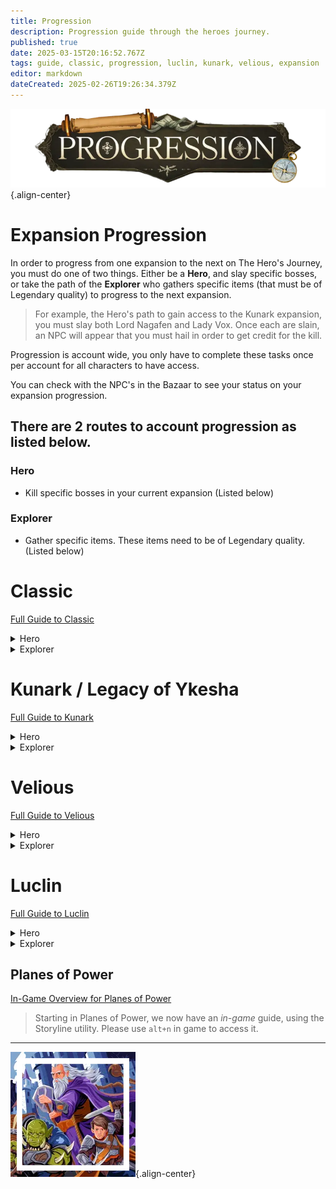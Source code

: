 ```yaml
---
title: Progression
description: Progression guide through the heroes journey.
published: true
date: 2025-03-15T20:16:52.767Z
tags: guide, classic, progression, luclin, kunark, velious, expansion
editor: markdown
dateCreated: 2025-02-26T19:26:34.379Z
---
```



![progression.webp](/progression.webp){.align-center}
# Expansion Progression

In order to progress from one expansion to the next on The Hero's Journey, you must do one of two things. Either be a **Hero**, and slay specific bosses, or take the path of the **Explorer** who gathers specific items (that must be of Legendary quality) to progress to the next expansion.

> For example, the Hero's path to gain access to the Kunark expansion, you must slay both Lord Nagafen and Lady Vox. Once each are slain, an NPC will appear that you must hail in order to get credit for the kill. 

Progression is account wide, you only have to complete these tasks once per account for all characters to have access.

You can check with the NPC's in the Bazaar to see your status on your expansion progression.

## There are 2 routes to account progression as listed below.

### Hero
- Kill specific bosses in your current expansion (Listed below)

### Explorer
- Gather specific items. These items need to be of Legendary quality. (Listed below)


# Classic
[Full Guide to Classic](/expansion-guide/classic/)

<details>
  <summary>Hero</summary>
  <h3>Kill the following bosses to progress</h3>
  <ul>
    <li><strong><a href="https://www.thjdi.cc/npc/32040" target="_blank">Lord Nagafen</a>: </strong>Found in Soluseks Eye, this is a Dragon that will challenge you with his Fire Breath attack.</li>
    <li><strong><a href="https://www.thjdi.cc/npc/73057" target="_blank">Lady Vox</a>: </strong>Found in Permafrost, Lady Vox is a challenging dragon fight to not only get to, but also compete with her Complete Heal.</li>
  </ul>
</details>

<details>
  <summary>Explorer</summary>
  <h3>Gather the following items</h3>
  <ul>
    <li><strong>Elemental Binder (Legendary)</strong></li>
    <li><strong>Djarn's Amethyst Ring (legendary)</strong></li>
    <li><strong>Crown of the Froglok Kings (legendary)</strong></li>
    <li><strong>Scalp of the Ghoul Lord (legendary)</strong></li>
  </ul>
  
  Once you have gathered all of the items. Hand them to the NPC in the Bazaar.
  
</details>


# Kunark / Legacy of Ykesha
[Full Guide to Kunark](/expansion-guide/kunark/)
<details>
  <summary>Hero</summary>
  <h3>Kill the following bosses to progress</h3>
  <ul>
    <li><strong><a href="https://www.thjdi.cc/npc/86014" target="_blank">Gorenair</a>: </strong>This dragon can normally be found wandering the snow-capped mountains of the dreadlands.</li>
    <li><strong><a href="https://www.thjdi.cc/npc/94009" target="_blank">Severilous</a>: </strong>Found wandering the North-West corner of the Emerald Jungle.</li>
    <li><strong><a href="https://www.thjdi.cc/npc/91093" target="_blank">Talendor</a>: </strong>Found wandering the northern area of Skyfire Mountains.</li>
    <li><strong><a href="https://www.thjdi.cc/npc/89154" target="_blank">Trakanon</a>: </strong>Hidden in the depths of Old Sebilis behind an army of Sebilite protectors.</li>
  </ul>

</details>

<details>
  <summary>Explorer</summary>
  <h3>Gather the following Items</h3>
  <ul>
    <li><strong>Mask of Secrets (legendary)</strong></li>
    <li><strong>Sebilite Scale Mask (legendary)</strong></li>
    <li><strong>Helot Skull Helm (legendary)</strong></li>
    <li><strong>Helm of Rile (legendary)</strong></li>
  </ul>
  
  Once you have gathered all of the items. Hand them to the NPC in the Bazaar.
</details>

# Velious
[Full Guide to Velious](/expansion-guide/velious/)
<details>
  <summary>Hero</summary>

## Kill the following bosses to progress:

## [Wuoshi](https://www.thjdi.cc/npc/119112)
- This lady dragon guards the Dragon Portal in the Wakening Lands. Casts Ceticious Cloud ((poison) 600 PB AE DD and 8-second stun) and Dragon Roar ((magic) PB AE 18-second fear).
## [Zlandicar](https://www.thjdi.cc/npc/123115)
- Zlandicar is one of the final members of the first brood, he has been banished to the Dragon Necropolis
## [Klandicar](https://www.thjdi.cc/npc/120084)
- Klandicar is another one of the few remaining first brood, he resides in the western wastes and serves as the sentinel keeping his banished cousin contained.
## [Kelorek`Dar](https://www.thjdi.cc/npc/117073)
- Located in Cobalt Scar.
## [Dozekar the Cursed](https://www.thjdi.cc/npc/124037)
- Located in Temple of Veeshan

</details>

<details>
  <summary>Explorer</summary>

## Gather the following items and hand them to the NPC located in the Bazaar:
- Stronghorn's Horn (Legendary)
- Shackle of Auctoririas (Legendary)
- Sword of Pain (Legendary)
- Siren Hair Earring (Legendary)

</details>

# Luclin
[Full Guide to Luclin](/expansion-guide/luclin/)
<details>
  <summary>Hero</summary>

## Kill the following bosses to progress:
## Thought Horror Overfiend
- Rolling in the deep
## Grieg Veneficus
- Greig's end
## Insanity Crawler
- Akheva ruins
## Xerkizh The Creator
- SSRA temple
## Emporer Ssraeshza
-SSRA temple

</details>

<details>
  <summary>Explorer</summary>

## Gather the following items and hand them to the NPC located in the Bazaar:
- Burning Ring (Legendary)
- Shadel Bandit Ring (Legendary)
- Zekhas' Katar (Legendary)
- Blade of Insanity (Legendary)

</details>

## Planes of Power

[In-Game Overview for Planes of Power](/expansion-guide/pop/)

> Starting in Planes of Power, we now have an *in-game* guide, using the Storyline utility. Please use `alt+n` in game to access it.

---

![pagebreak1.webp](/pagebreak1.webp){.align-center}